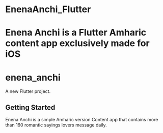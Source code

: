 
# EnenaAnchi_Flutter
Enena Anchi is a Flutter  Amharic content app exclusively made for iOS
=======
# enena_anchi

A new Flutter project.

## Getting Started

Enena Anchi is a simple Amharic version Content app that contains more than 160 romantic sayings lovers message daily.
